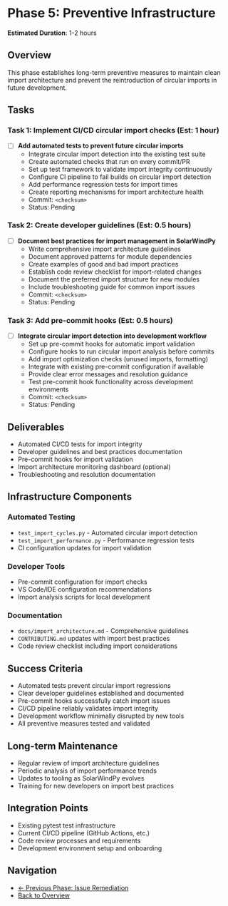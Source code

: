 # Phase 5: Preventive Infrastructure

**Estimated Duration**: 1-2 hours

## Overview
This phase establishes long-term preventive measures to maintain clean import architecture and prevent the reintroduction of circular imports in future development.

## Tasks

### Task 1: Implement CI/CD circular import checks (Est: 1 hour)
- [ ] **Add automated tests to prevent future circular imports**
  - Integrate circular import detection into the existing test suite
  - Create automated checks that run on every commit/PR
  - Set up test framework to validate import integrity continuously
  - Configure CI pipeline to fail builds on circular import detection
  - Add performance regression tests for import times
  - Create reporting mechanisms for import architecture health
  - Commit: `<checksum>`
  - Status: Pending

### Task 2: Create developer guidelines (Est: 0.5 hours)
- [ ] **Document best practices for import management in SolarWindPy**
  - Write comprehensive import architecture guidelines
  - Document approved patterns for module dependencies
  - Create examples of good and bad import practices
  - Establish code review checklist for import-related changes
  - Document the preferred import structure for new modules
  - Include troubleshooting guide for common import issues
  - Commit: `<checksum>`
  - Status: Pending

### Task 3: Add pre-commit hooks (Est: 0.5 hours)
- [ ] **Integrate circular import detection into development workflow**
  - Set up pre-commit hooks for automatic import validation
  - Configure hooks to run circular import analysis before commits
  - Add import optimization checks (unused imports, formatting)
  - Integrate with existing pre-commit configuration if available
  - Provide clear error messages and resolution guidance
  - Test pre-commit hook functionality across development environments
  - Commit: `<checksum>`
  - Status: Pending

## Deliverables
- Automated CI/CD tests for import integrity
- Developer guidelines and best practices documentation
- Pre-commit hooks for import validation
- Import architecture monitoring dashboard (optional)
- Troubleshooting and resolution documentation

## Infrastructure Components

### Automated Testing
- `test_import_cycles.py` - Automated circular import detection
- `test_import_performance.py` - Performance regression tests
- CI configuration updates for import validation

### Developer Tools
- Pre-commit configuration for import checks
- VS Code/IDE configuration recommendations
- Import analysis scripts for local development

### Documentation
- `docs/import_architecture.md` - Comprehensive guidelines
- `CONTRIBUTING.md` updates with import best practices
- Code review checklist including import considerations

## Success Criteria
- Automated tests prevent circular import regressions
- Clear developer guidelines established and documented
- Pre-commit hooks successfully catch import issues
- CI/CD pipeline reliably validates import integrity
- Development workflow minimally disrupted by new tools
- All preventive measures tested and validated

## Long-term Maintenance
- Regular review of import architecture guidelines
- Periodic analysis of import performance trends
- Updates to tooling as SolarWindPy evolves
- Training for new developers on import best practices

## Integration Points
- Existing pytest test infrastructure
- Current CI/CD pipeline (GitHub Actions, etc.)
- Code review processes and requirements
- Development environment setup and onboarding

## Navigation
- [← Previous Phase: Issue Remediation](4-Issue-Remediation.md)
- [Back to Overview](0-Overview.md)